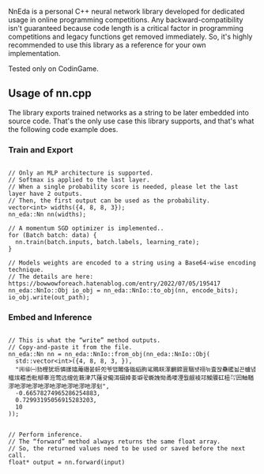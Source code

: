 NnEda is a personal C++ neural network library developed for dedicated usage in online programming competitions. Any backward-compatibility isn't guaranteed because code length is a critical factor in programming competitions and legacy functions get removed immediately. So, it's highly recommended to use this library as a reference for your own implementation.

Tested only on CodinGame.


## Usage of nn.cpp

The library exports trained networks as a string to be later embedded into source code. That's the only use case this library supports, and that's what the following code example does.

### Train and Export
```

// Only an MLP architecture is supported.
// Softmax is applied to the last layer.
// When a single probability score is needed, please let the last layer have 2 outputs.
// Then, the first output can be used as the probability.
vector<int> widths({4, 8, 8, 3});
nn_eda::Nn nn(widths);

// A momentum SGD optimizer is implemented..
for (Batch batch: data) {
  nn.train(batch.inputs, batch.labels, learning_rate);
}

// Models weights are encoded to a string using a Base64-wise encoding technique.
// The details are here: https://bowwowforeach.hatenablog.com/entry/2022/07/05/195417
nn_eda::NnIo::Obj io_obj = nn_eda::NnIo::to_obj(nn, encode_bits);
io_obj.write(out_path);

```


### Embed and Inference

```

// This is what the “write” method outputs.
// Copy-and-paste it from the file.
nn_eda::Nn nn = nn_eda::NnIo::from_obj(nn_eda::NnIo::Obj(
  std::vector<int>({4, 8, 8, 3, }),
  "㈪㊯㈠劧梩犹坜憐㨾嬆蓭䃡붌虷夗爷땝闂俻䃈縚朐㲚鵙䀖潈䶡鍗亶騀뇃祤늒査돥䯂礷뇖끈櫨념櫙㶼䉩㟀粃㮝睾㳝莺远缯佐蓛津䒔蕏괒僃洱䂩婞㚣壀꾻蟖䛖㤼甬喽凐뭢觎裬邛鱫餍矼杻㌀㘟鲉鞧漻吔漻吔漻吔漻吔漻吔漻吔漻吔漻刬",
  -0.66578274965286254883,
  0.72993195056915283203,
  10
));


// Perform inference.
// The “forward” method always returns the same float array.
// So, the returned values need to be used or saved before the next call.
float* output = nn.forward(input)

```

